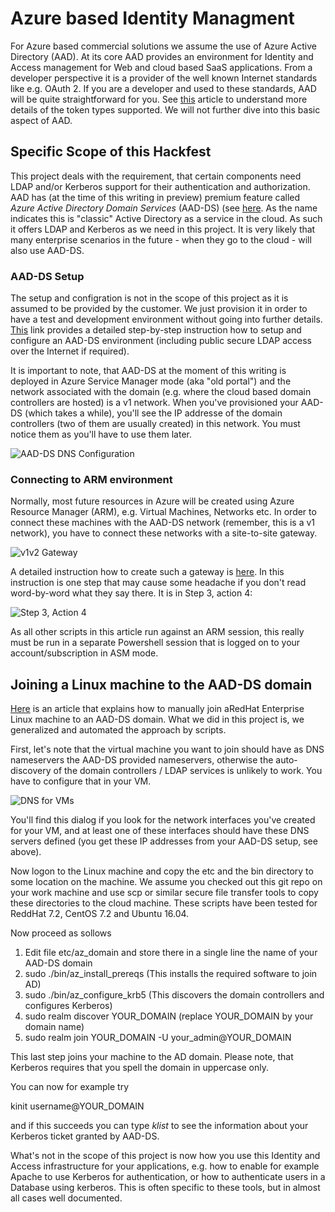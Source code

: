 # Azure based Identity Managment #
For  Azure based commercial solutions we assume the use of Azure Active Directory (AAD). At its core AAD provides an environment for Identity and Access management for Web  and cloud based SaaS applications. From a developer perspective it is a provider of the well known Internet standards like e.g. OAuth 2. If you are a developer and used to these standards, AAD will be quite straightforward for you. See [this](https://azure.microsoft.com/en-us/documentation/articles/active-directory-token-and-claims/ "AAD Token Types") article to understand more details of the token types supported. We will not further dive into this basic aspect of AAD.
## Specific Scope of this Hackfest ##
This project deals with the requirement, that certain components need LDAP and/or Kerberos support for their authentication and authorization. AAD has (at the time of this writing in preview) premium feature called *Azure Active Directory Domain Services* (AAD-DS) (see [here](https://azure.microsoft.com/en-us/documentation/articles/active-directory-ds-overview/ "AAD Domain Services"). As the name indicates this is "classic" Active Directory as a service in the cloud. As such it offers LDAP and Kerberos as we need in this project. It is very likely that many enterprise scenarios in the future - when they go to the cloud - will also use AAD-DS.
### AAD-DS Setup ###
The setup and configration is not in the scope of this project as it is assumed to be provided by the customer. We just provision it in order to have a test and development environment without going into further details. [This](https://azure.microsoft.com/en-us/documentation/articles/active-directory-ds-getting-started/ "AAD-DS setup step-by-step") link provides a detailed step-by-step instruction how to setup and configure an AAD-DS environment (including public secure LDAP access over the Internet if required).

It is important to note, that AAD-DS at the moment of this writing is deployed in Azure Service Manager mode (aka "old portal") and the network associated with the domain (e.g. where the cloud based domain controllers are hosted) is a v1 network. When you've provisioned your AAD-DS (which takes a while), you'll see the IP addresse of the domain controllers (two of them are usually created) in this network. You must notice them as you'll have to use them later.

![AAD-DS DNS Configuration](http://i.imgur.com/nprL7fO.png)

### Connecting to ARM environment ###
Normally, most future resources in Azure will be created using Azure Resource Manager (ARM), e.g. Virtual Machines, Networks etc. In order to connect these machines with the AAD-DS network (remember, this is a v1 network), you have to connect these networks with a site-to-site gateway.

![v1v2 Gateway](http://i.imgur.com/juVWaWe.png)

A detailed instruction how to create such a gateway is [here](https://azure.microsoft.com/en-us/documentation/articles/virtual-networks-arm-asm-s2s-howto/ "ASM-ARM Gateway HowTo"). In this instruction is one step that may cause some headache if you don't read word-by-word what they say there. It is in Step 3, action 4:

![Step 3, Action 4](http://i.imgur.com/2ad90na.png)

As all other scripts in this article run against an ARM session, this really must be run in a separate Powershell session that is logged on to your account/subscription in ASM mode.

## Joining a Linux machine to the AAD-DS domain ##
[Here](https://azure.microsoft.com/en-us/documentation/articles/active-directory-ds-admin-guide-join-rhel-linux-vm/ "Join RHEL to AAD-DS") is an article that explains how to manually join aRedHat Enterprise Linux machine to an AAD-DS domain. What we did in this project is, we generalized and automated the approach by scripts.

First, let's note that the virtual machine you want to join should have as DNS nameservers the AAD-DS provided nameservers, otherwise the auto-discovery of the domain controllers / LDAP services is unlikely to work. You have to configure that in your VM.

![DNS for VMs](http://i.imgur.com/mh4NaOf.png)

You'll find this dialog if you look for the network interfaces you've created for your VM, and at least one of these interfaces should have these DNS servers defined (you get these IP addresses from your AAD-DS setup, see above).

Now logon to the Linux machine and copy the etc and the bin directory to some location on the machine. We assume you checked out this git repo on your work machine and use scp or similar secure file transfer tools to copy these directories to the cloud machine. These scripts have been tested for ReddHat 7.2, CentOS 7.2 and Ubuntu 16.04.

Now proceed as sollows

1. Edit file etc/az_domain and store there in a single line the name of your AAD-DS domain
2. sudo ./bin/az_install_prereqs (This installs the required software to join AD)
3. sudo ./bin/az_configure_krb5 (This discovers the domain controllers and configures Kerberos)
4. sudo realm discover YOUR_DOMAIN (replace YOUR_DOMAIN by your domain name)
5. sudo realm join YOUR_DOMAIN -U your_admin@YOUR_DOMAIN

This last step joins your machine to the AD domain. Please note, that Kerberos requires that you spell the domain in uppercase only.

You can now for example try

kinit username@YOUR_DOMAIN

and if this succeeds you can type *klist* to see the information about your Kerberos ticket granted by AAD-DS. 

What's not in the scope of this project is now how you use this Identity and Access infrastructure for your applications, e.g. how to enable for example Apache to use Kerberos for authentication, or how to authenticate users in a Database using kerberos. This is often specific to these tools, but in almost all cases well documented.


